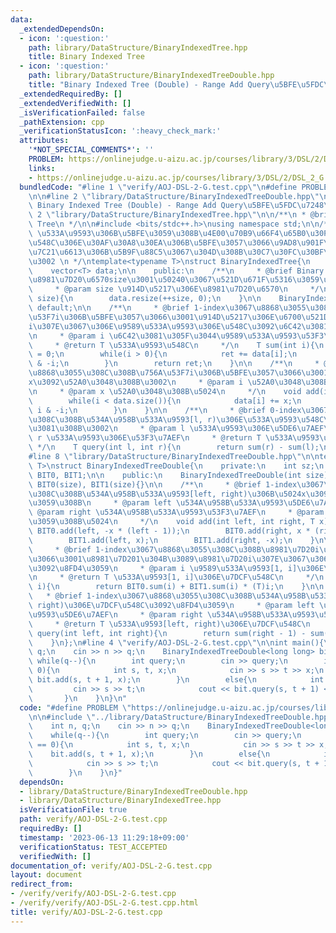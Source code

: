```yaml
---
data:
  _extendedDependsOn:
  - icon: ':question:'
    path: library/DataStructure/BinaryIndexedTree.hpp
    title: Binary Indexed Tree
  - icon: ':question:'
    path: library/DataStructure/BinaryIndexedTreeDouble.hpp
    title: "Binary Indexed Tree (Double) - Range Add Query\u5BFE\u5FDC\u7248"
  _extendedRequiredBy: []
  _extendedVerifiedWith: []
  _isVerificationFailed: false
  _pathExtension: cpp
  _verificationStatusIcon: ':heavy_check_mark:'
  attributes:
    '*NOT_SPECIAL_COMMENTS*': ''
    PROBLEM: https://onlinejudge.u-aizu.ac.jp/courses/library/3/DSL/2/DSL_2_G
    links:
    - https://onlinejudge.u-aizu.ac.jp/courses/library/3/DSL/2/DSL_2_G
  bundledCode: "#line 1 \"verify/AOJ-DSL-2-G.test.cpp\"\n#define PROBLEM \"https://onlinejudge.u-aizu.ac.jp/courses/library/3/DSL/2/DSL_2_G\"\
    \n\n#line 2 \"library/DataStructure/BinaryIndexedTreeDouble.hpp\"\n\n/**\n * @brief\
    \ Binary Indexed Tree (Double) - Range Add Query\u5BFE\u5FDC\u7248\n */\n\n#line\
    \ 2 \"library/DataStructure/BinaryIndexedTree.hpp\"\n\n/**\n * @brief Binary Indexed\
    \ Tree\n */\n\n#include <bits/stdc++.h>\nusing namespace std;\n\n/**\n * @brief\
    \ \u533A\u9593\u306B\u5BFE\u3059\u308B\u4E00\u70B9\u66F4\u65B0\u30FB\u533A\u9593\
    \u548C\u306E\u30AF\u30A8\u30EA\u306B\u5BFE\u3057\u3066\u9AD8\u901F\u304B\u3064\
    \u7C21\u6613\u306B\u5B9F\u88C5\u3067\u304D\u308B\u30C7\u30FC\u30BF\u69CB\u9020\
    \u3002 \n */\ntemplate<typename T>\nstruct BinaryIndexedTree{\n    private:\n\
    \    vector<T> data;\n\n    public:\n    /**\n     * @brief Binary Indexed Tree\u3092\
    \u8981\u7D20\u6570size\u3001\u50240\u3067\u521D\u671F\u5316\u3059\u308B\u3002\n\
    \     * @param size \u914D\u5217\u306E\u8981\u7D20\u6570\n     */\n    BinaryIndexedTree(int\
    \ size){\n        data.resize(++size, 0);\n    }\n\n    BinaryIndexedTree() =\
    \ default;\n\n    /**\n     * @brief 1-index\u3067\u8868\u3055\u308C\u308B\u756A\
    \u53F7i\u306B\u5BFE\u3057\u3066\u3001\u914D\u5217\u306E\u6700\u521D\u304B\u3089\
    i\u307E\u3067\u306E\u9589\u533A\u9593\u306E\u548C\u3092\u6C42\u3081\u308B\u3002\
    \n     * @param i \u6C42\u3081\u305F\u3044\u9589\u533A\u9593\u53F3\u7AEF(1-index)\n\
    \     * @return T \u533A\u9593\u548C\n     */\n    T sum(int i){\n        T ret\
    \ = 0;\n        while(i > 0){\n            ret += data[i];\n            i -= i\
    \ & -i;\n        }\n        return ret;\n    }\n\n    /**\n     * @brief 1-index\u3067\
    \u8868\u3055\u308C\u308B\u756A\u53F7i\u306B\u5BFE\u3057\u3066\u3001data[i]\u306B\
    x\u3092\u52A0\u3048\u308B\u3002\n     * @param i \u52A0\u3048\u308B\u5834\u6240\
    \n     * @param x \u52A0\u3048\u308B\u5024\n     */\n    void add(int i, T x){\n\
    \        while(i < data.size()){\n            data[i] += x;\n            i +=\
    \ i & -i;\n        }\n    }\n\n    /**\n     * @brief 0-index\u3067\u8868\u3055\
    \u308C\u308B\u534A\u958B\u533A\u9593[l, r)\u306E\u533A\u9593\u548C\u3092\u6C42\
    \u3081\u308B\u3002\n     * @param l \u533A\u9593\u306E\u5DE6\u7AEF\n     * @param\
    \ r \u533A\u9593\u306E\u53F3\u7AEF\n     * @return T \u533A\u9593\u548C\n    \
    \ */\n    T query(int l, int r){\n        return sum(r) - sum(l);\n    }\n};\n\
    #line 8 \"library/DataStructure/BinaryIndexedTreeDouble.hpp\"\n\ntemplate<typename\
    \ T>\nstruct BinaryIndexedTreeDouble{\n    private:\n    int sz;\n    BinaryIndexedTree<T>\
    \ BIT0, BIT1;\n\n    public:\n    BinaryIndexedTreeDouble(int size) : sz(size),\
    \ BIT0(size), BIT1(size){}\n\n    /**\n     * @brief 1-index\u3067\u8868\u3055\
    \u308C\u308B\u534A\u958B\u533A\u9593[left, right)\u306B\u5024x\u3092\u52A0\u7B97\
    \u3059\u308B\n     * @param left \u534A\u958B\u533A\u9593\u5DE6\u7AEF\n     *\
    \ @param right \u534A\u958B\u533A\u9593\u53F3\u7AEF\n     * @param x \u52A0\u7B97\
    \u3059\u308B\u5024\n     */\n    void add(int left, int right, T x){\n       \
    \ BIT0.add(left, -x * (left - 1));\n        BIT0.add(right, x * (right - 1));\n\
    \        BIT1.add(left, x);\n        BIT1.add(right, -x);\n    }\n\n    /**\n\
    \     * @brief 1-index\u3067\u8868\u3055\u308C\u308B\u8981\u7D20i\u306B\u3064\u3044\
    \u3066\u3001\u8981\u7D201\u304B\u3089\u8981\u7D20i\u307E\u3067\u306E\u7DCF\u548C\
    \u3092\u8FD4\u3059\n     * @param i \u9589\u533A\u9593[1, i]\u306E\u53F3\u7AEF\
    \n     * @return T \u533A\u9593[1, i]\u306E\u7DCF\u548C\n     */\n    T sum(int\
    \ i){\n        return BIT0.sum(i) + BIT1.sum(i) * (T)i;\n    }\n\n    /**\n  \
    \   * @brief 1-index\u3067\u8868\u3055\u308C\u308B\u534A\u958B\u533A\u9593[left,\
    \ right)\u306E\u7DCF\u548C\u3092\u8FD4\u3059\n     * @param left \u534A\u958B\u533A\
    \u9593\u5DE6\u7AEF\n     * @param right \u534A\u958B\u533A\u9593\u53F3\u7AEF\n\
    \     * @return T \u533A\u9593[left, right)\u306E\u7DCF\u548C\n     */\n    T\
    \ query(int left, int right){\n        return sum(right - 1) - sum(left - 1);\n\
    \    }\n};\n#line 4 \"verify/AOJ-DSL-2-G.test.cpp\"\n\nint main(){\n    int n,\
    \ q;\n    cin >> n >> q;\n    BinaryIndexedTreeDouble<long long> bit(n);\n   \
    \ while(q--){\n        int query;\n        cin >> query;\n        if(query ==\
    \ 0){\n            int s, t, x;\n            cin >> s >> t >> x;\n           \
    \ bit.add(s, t + 1, x);\n        }\n        else{\n            int s, t;\n   \
    \         cin >> s >> t;\n            cout << bit.query(s, t + 1) << endl;\n \
    \       }\n    }\n}\n"
  code: "#define PROBLEM \"https://onlinejudge.u-aizu.ac.jp/courses/library/3/DSL/2/DSL_2_G\"\
    \n\n#include \"../library/DataStructure/BinaryIndexedTreeDouble.hpp\"\n\nint main(){\n\
    \    int n, q;\n    cin >> n >> q;\n    BinaryIndexedTreeDouble<long long> bit(n);\n\
    \    while(q--){\n        int query;\n        cin >> query;\n        if(query\
    \ == 0){\n            int s, t, x;\n            cin >> s >> t >> x;\n        \
    \    bit.add(s, t + 1, x);\n        }\n        else{\n            int s, t;\n\
    \            cin >> s >> t;\n            cout << bit.query(s, t + 1) << endl;\n\
    \        }\n    }\n}"
  dependsOn:
  - library/DataStructure/BinaryIndexedTreeDouble.hpp
  - library/DataStructure/BinaryIndexedTree.hpp
  isVerificationFile: true
  path: verify/AOJ-DSL-2-G.test.cpp
  requiredBy: []
  timestamp: '2023-06-13 11:29:18+09:00'
  verificationStatus: TEST_ACCEPTED
  verifiedWith: []
documentation_of: verify/AOJ-DSL-2-G.test.cpp
layout: document
redirect_from:
- /verify/verify/AOJ-DSL-2-G.test.cpp
- /verify/verify/AOJ-DSL-2-G.test.cpp.html
title: verify/AOJ-DSL-2-G.test.cpp
---
```

